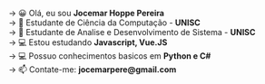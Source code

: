 <div>
  <p>-> 😀 Olá, eu sou <strong>Jocemar Hoppe Pereira</strong></br>
     -> 📗 Estudante de Ciência da Computação - <strong>UNISC</strong></br>
     -> 📘 Estudante de Analise e Desenvolvimento de Sistema - <strong>UNISC</strong></br>
     -> 💻 Estou estudando <strong>Javascript, Vue.JS</strong></br>
     -> 💻 Possuo conhecimentos basicos em <strong>Python e C#</strong></br>
     -> 📫 Contate-me: <strong>jocemarpere@gmail.com</strong></p>
</div>
